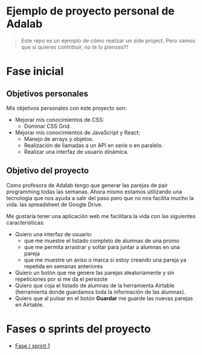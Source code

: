 # Ejemplo de proyecto personal de Adalab

> Este repo es un ejemplo de cómo realizar un side project. Pero vamos que si quieres contribuir, no te lo pienses!!!

# Fase inicial

## Objetivos personales

Mis objetivos personales con este proyecto son:

- Mejorar mis conocimientos de CSS:
  - Dominar CSS Grid.
- Mejorar mis conocimientos de JavaScript y React:
  - Manejo de arrays y objetos.
  - Realización de llamadas a un API en serie o en paralelo.
  - Realizar una interfaz de usuario dinámica.

## Objetivo del proyecto

Como profesora de Adalab tengo que generar las parejas de pair programming todas las semanas. Ahora mismo estamos utilizando una tecnología que nos ayuda a salir del paso pero que no nos facilita mucho la vida: las spreadsheet de Google Drive.

Me gustaría tener una aplicación web me facilitara la vida con las siguientes características:

- Quiero una interfaz de usuario:
  - que me muestre el listado completo de alumnas de una promo
  - que me permita arrastrar y soltar para juntar a alumnas en una pareja
  - que me muestre un aviso o marca si estoy creando una pareja ya repetida en semanas anteriores
- Quiero un botón que me genere las parejas aleatoriamente y sin repeticiones por si me da el perezote
- Quiero que coja el listado de alumnas de la herramienta Airtable (herramienta donde guardamos toda la información de las alumnas).
- Quiero que al pulsar en el botón **Guardar** me guarde las nuevas parejas en Airtable.

# Fases o sprints del proyecto

- [Fase / sprint 1](./FASE-1.md)

